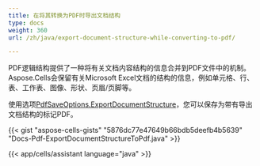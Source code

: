 ```yaml
---
title: 在将其转换为PDF时导出文档结构
type: docs
weight: 360
url: /zh/java/export-document-structure-while-converting-to-pdf/

---
```


PDF逻辑结构提供了一种将有关文档内容结构的信息合并到PDF文件中的机制。Aspose.Cells会保留有关Microsoft Excel文档的结构的信息，例如单元格、行、表、工作表、图像、形状、页眉/页脚等。

使用选项[PdfSaveOptions.ExportDocumentStructure](https://reference.aspose.com/cells/java/com.aspose.cells/pdfsaveoptions/#setExportDocumentStructure-boolean-)，您可以保存为带有导出文档结构的标记PDF。

{{< gist "aspose-cells-gists" "5876dc77e47649b66bdb5deefb4b5639" "Docs-Pdf-ExportDocumentStructureToPdf.java" >}}

{{< app/cells/assistant language="java" >}}
